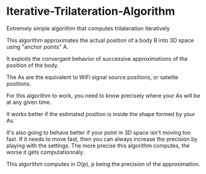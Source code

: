 # Iterative-Trilateration-Algorithm
Extremely simple algorithm that computes trilateration iteratively

This algorithm approximates the actual position of a body B into 3D space using 
"anchor points" A. 

It exploits the convergant behavior of successive approximations of the position of the body. 

The As are the equivalent to WiFi signal source positions, or satelite positions. 

For this algorithm to work, you need to know precisely where your As will be at any given time. 

It works better if the estimated position is inside the shape formed by your As. 

It's also going to behave better if your point in 3D space isn't moving too fast. If it needs to move fast, then you can always increase the precision by playing with the settings. The more precise this algorithm computes, the worse it gets computationnaly. 

This algorithm computes in O(p), p being the precision of the approximation. 



